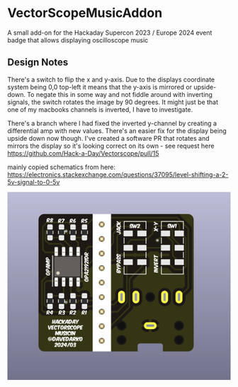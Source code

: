# VectorScopeMusicAddon
A small add-on for the Hackaday Supercon 2023 / Europe 2024 event badge that allows displaying oscilloscope music

## Design Notes
There's a switch to flip the x and y-axis. Due to the displays coordinate system being 0,0 top-left it means that the y-axis is mirrored or upside-down. To negate this in some way and not fiddle around with inverting signals, the switch rotates the image by 90 degrees. It might just be that one of my macbooks channels is inverted, I have to investigate.

There's a branch where I had fixed the inverted y-channel by creating a differential amp with new values. There's an easier fix for the display being upside down now though. I've created a software PR that rotates and mirrors the display so it's looking correct on its own - see request here https://github.com/Hack-a-Day/Vectorscope/pull/15

mainly copied schematics from here:
https://electronics.stackexchange.com/questions/37095/level-shifting-a-2-5v-signal-to-0-5v

![Screenshot of KiCad render](https://github.com/davedarko/VectorScopeMusicAddon/blob/main/src/render.png?raw=true)
